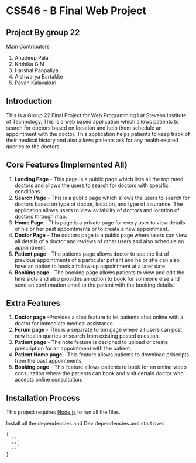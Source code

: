 # CS546 - B Final Web Project

## **Project By group 22**

Main Contributors

1. Anudeep Pala 
2. Krithika G M 
3. Harshal Panpaliya 
4. Aishwarya Bartakke 
5. Pavan Kalavakuri

## Introduction

This is a Group 22 Final Project for Web Programming I at Stevens Institute of Technology.
This is a web based application which allows patients to search for doctors based on location and help them schedule an appointment with the doctor. This application helps patients to keep track of their medical history and also allows patients ask for any health-related queries to the doctors.

## Core Features (Implemented All)

1. **Landing Page** - This page is a public page which lists all the top rated doctors and allows the users to search for doctors with specific conditions.
2. **Search Page** - This is a public page which allows the users to search for doctors based on type of doctor, location, and type of insurance. The application allows users to view avilability of doctors and location of doctors through map.
3. **Home Page** - This  page is a private page for every user to view details of his  or her past appointments or to create a new appointment.
4. **Doctor Page** - The doctors page is a public page  where users can view all details of a doctor and reviews of other users and also schedule an appointment.  
5. **Patient page** - The patients page allows doctor to  see the list of previous appointments of a particular patient and he or she can also have an option to book a follow-up appointment at a later date.
6. **Booking page** - The booking page allows patients to view and edit the time slots and also provides an option to book for someone else and send an confirmation email to the patient with the booking details.

## Extra Features

1. **Doctor page** -Provides a chat feature to let patients chat online with a doctor for immediate medical assistance.
2. **Forum page** - This is a  separate forum page where all users can post new health queries or search from existing posted question.
3. **Patient page** - The note feature is designed  to upload or create prescription for an appointment with the patient.
4. **Patient Home page** - This feature allows patients to download priscripts from the past appointments.
5. **Booking page** - This feature allows patients to book for an online video consultation  where the patients can book and visit certain doctor who accepts online consultation.

## Installation Process

This project requires [Node.js](https://nodejs.org/en/) to run all the files.

Install all the dependencies and Dev dependencies and start over.

```
{
  "",
  "",
  ""
}
```






